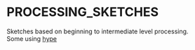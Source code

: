 # PROCESSING_SKETCHES

Sketches based on beginning to intermediate level processing.  
Some using [hype](http://hypeframework.org)